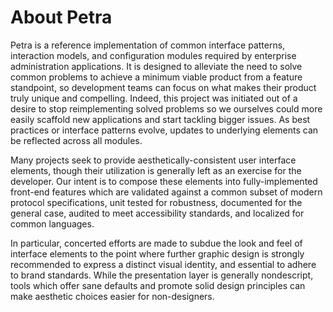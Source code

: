 # About Petra
Petra is a reference implementation of common interface patterns, interaction models, and configuration modules required by enterprise administration applications. It is designed to alleviate the need to solve common problems to achieve a minimum viable product from a feature standpoint, so development teams can focus on what makes their product truly unique and compelling. Indeed, this project was initiated out of a desire to stop reimplementing solved problems so we ourselves could more easily scaffold new applications and start tackling bigger issues. As best practices or interface patterns evolve, updates to underlying elements can be reflected across all modules.

Many projects seek to provide aesthetically-consistent user interface elements, though their utilization is generally left as an exercise for the developer. Our intent is to compose these elements into fully-implemented front-end features which are validated against a common subset of modern protocol specifications, unit tested for robustness, documented for the general case, audited to meet accessibility standards, and localized for common languages. 

In particular, concerted efforts are made to subdue the look and feel of interface elements to the point where further graphic design is strongly recommended to express a distinct visual identity, and essential to adhere to brand standards. While the presentation layer is generally nondescript, tools which offer sane defaults and promote solid design principles can make aesthetic choices easier for non-designers.
